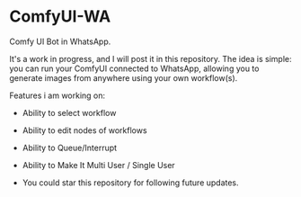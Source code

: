 # ComfyUI-WA
Comfy UI Bot in WhatsApp.

It's a work in progress, and I will post it in this repository. The idea is simple: you can run your ComfyUI connected to WhatsApp, allowing you to generate images from anywhere using your own workflow(s).


Features i am working on:

- Ability to select workflow
- Ability to edit nodes of workflows
- Ability to Queue/Interrupt
- Ability to Make It Multi User / Single User 

- You could star this repository for following future updates.
